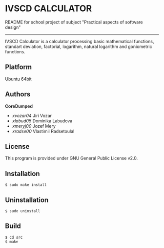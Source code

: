 
# IVSCD CALCULATOR
 README for school project of subject "Practical aspects of software design"
 ***
 
 IVSCD Calculator is a calculator processing basic mathematical functions, standart deviation, factorial, logarithm, natural logarithm and goniometric functions.

## Platform
Ubuntu 64bit


## Authors
**CoreDumped**
 *  *xvozar04* Jiri Vozar
 *  *xlabud05* Dominika Labudova
 *  *xmeryj00* Jozef Mery
 *  *xradse00* Vlastimil Radsetoulal


## License
This program is provided under GNU General Public License v2.0.

## Installation 
``` console
$ sudo make install
```
## Uninstallation
```
$ sudo uninstall
```
## Build
``` console
$ cd src
$ make
```
 







